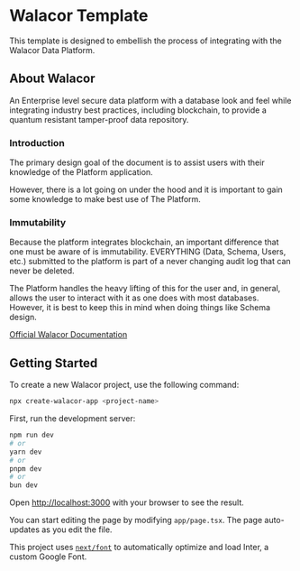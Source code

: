 # Walacor Template

This template is designed to embellish the process of integrating with the Walacor Data Platform.

## About Walacor

An Enterprise level secure data platform with a database look and feel while integrating industry best practices, including blockchain, to provide a quantum resistant tamper-proof data repository.

### Introduction

The primary design goal of the document is to assist users with their knowledge of the Platform application.

However, there is a lot going on under the hood and it is important to gain some knowledge to make best use of The Platform.

### Immutability

Because the platform integrates blockchain, an important difference that one must be aware of is immutability. EVERYTHING (Data, Schema, Users, etc.) submitted to the platform is part of a never changing audit log that can never be deleted.

The Platform handles the heavy lifting of this for the user and, in general, allows the user to interact with it as one does with most databases. However, it is best to keep this in mind when doing things like Schema design.

[Official Walacor Documentation](https://admindoc.walacor.com/admin-documentation/latest/the-platform-application-an-introduction)

## Getting Started

To create a new Walacor project, use the following command:

```bash
npx create-walacor-app <project-name>
```

First, run the development server:

```bash
npm run dev
# or
yarn dev
# or
pnpm dev
# or
bun dev
```

Open [http://localhost:3000](http://localhost:3000) with your browser to see the result.

You can start editing the page by modifying `app/page.tsx`. The page auto-updates as you edit the file.

This project uses [`next/font`](https://nextjs.org/docs/basic-features/font-optimization) to automatically optimize and load Inter, a custom Google Font.
